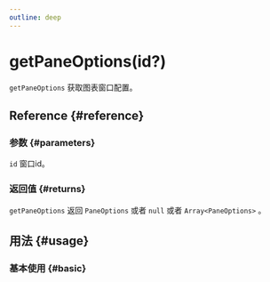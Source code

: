 ```yaml
---
outline: deep
---
```


# getPaneOptions(id?)
`getPaneOptions` 获取图表窗口配置。

## Reference {#reference}
<!--@include: @/@views/api/references/instance/getPaneOptions.md-->

### 参数 {#parameters}
`id` 窗口id。

### 返回值 {#returns}
`getPaneOptions` 返回 `PaneOptions` 或者 `null` 或者 `Array<PaneOptions>` 。

## 用法 {#usage}
<script setup>
import GetPaneOptions from '../../@views/api/samples/getPaneOptions/index.vue'
</script>

### 基本使用 {#basic}
<GetPaneOptions/>
